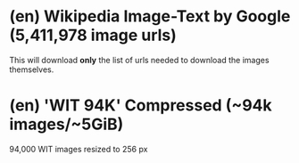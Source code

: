 # (en) Wikipedia Image-Text by Google (5,411,978 image urls) 
This will download **only** the list of urls needed to download the images themselves.


# (en) 'WIT 94K' Compressed (~94k images/~5GiB)
94,000 WIT images resized to 256 px
